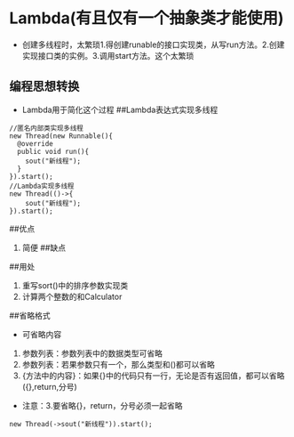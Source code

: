 # Lambda(有且仅有一个抽象类才能使用)
* 创建多线程时，太繁琐1.得创建runable的接口实现类，从写run方法。2.创建实现接口类的实例。3.调用start方法。这个太繁琐
## 编程思想转换
* Lambda用于简化这个过程
##Lambda表达式实现多线程
```
//匿名内部类实现多线程
new Thread(new Runnable(){
  @override
  public void run(){
    sout("新线程");
  }
}).start();
//Lambda实现多线程
new Thread(()->{
    sout("新线程");
}).start();
```
##优点
1. 简便
##缺点

##用处
1. 重写sort()中的排序参数实现类
2. 计算两个整数的和Calculator

##省略格式
* 可省略内容
1. 参数列表：参数列表中的数据类型可省略
2. 参数列表：若果参数只有一个，那么类型和()都可以省略
3. {方法中的内容}：如果{}中的代码只有一行，无论是否有返回值，都可以省略({},return,分号)
* 注意：3.要省略{}，return，分号必须一起省略
```
new Thread(->sout("新线程")).start();
```